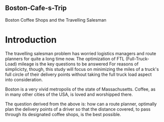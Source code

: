 ## Boston-Cafe-s-Trip
Boston Coffee Shops and the Travelling Salesman

# Introduction
The travelling salesman problem has worried logistics managers and route planners for quite a long time now.
The optimization of FTL (Full-Truck-Load) mileage is the key questions to be answered
For reasons of simplicicty, though, this study will focus on minimizing the miles of a truck's full circle
of their delivery points without taking the full truck load aspect into consideration.

Boston is a very vivid metropolis of the state of Massachusetts. Coffee, as in many other cities of the USA, is
loved and worshipped there.

The question derived from the above is: how can a route planner, optimally plan the delivery points of a driver 
so that the distance covered, to pass through its designated coffee shops, is the best possible.
